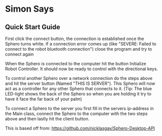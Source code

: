 # Simon Says 

## Quick Start Guide

First click the connect button, the connection is established once the Sphero turns white.
If a connection error comes up (like "SEVERE: 	Failed to connect to the robot bluetooth connection") close the program and try to connect again

When the Sphero is connected to the computer hit the button Initialize Robot Controller. It should now be ready to control with the directional keys.

To control another Sphero over a network connection do the steps above and hit the server button (Named "THIS IS SERVER"). This Sphero will now act as a controller for any other Sphero that connects to it. 
(Tip: The blue LED-light shows the back of the Sphero so when you are holding it try to have it face the far back of your palm) 

To connect a Sphero to the server you first fill in the servers ip-address in the Main class, connect the Sphero to the computer with the two steps above and then lastly hit the client button. 

This is based off from: https://github.com/nicklasgav/Sphero-Desktop-API
